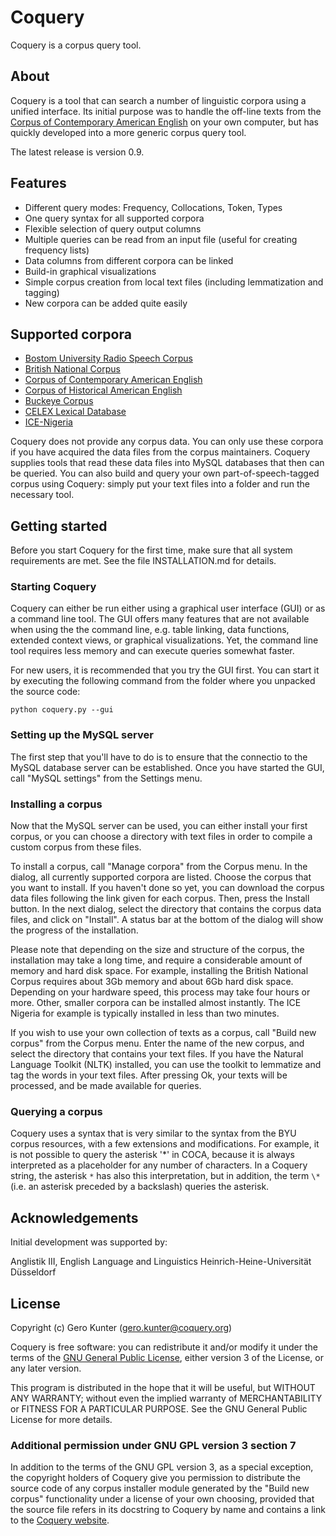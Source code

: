 # Coquery #

Coquery is a corpus query tool.

## About ##
Coquery is a tool that can search a number of linguistic corpora using a unified interface. Its initial purpose was to handle the off-line texts from the [Corpus of Contemporary American English](http://corpus.byu.edu/coca/) on your own computer, but has quickly developed into a more generic corpus query tool.

The latest release is version 0.9. 

## Features ##
* Different query modes: Frequency, Collocations, Token, Types
* One query syntax for all supported corpora
* Flexible selection of query output columns
* Multiple queries can be read from an input file (useful for creating frequency lists)
* Data columns from different corpora can be linked
* Build-in graphical visualizations
* Simple corpus creation from local text files (including lemmatization and tagging)
* New corpora can be added quite easily

## Supported corpora ##
* [Bostom University Radio Speech Corpus](https://catalog.ldc.upenn.edu/LDC96S36)
* [British National Corpus](http://www.natcorp.ox.ac.uk/)
* [Corpus of Contemporary American English](http://corpus.byu.edu/coca/)
* [Corpus of Historical American English](http://corpus.byu.edu/coha/)
* [Buckeye Corpus](http://buckeyecorpus.osu.edu/)
* [CELEX Lexical Database](https://catalog.ldc.upenn.edu/LDC96L14)
* [ICE-Nigeria](http://sourceforge.net/projects/ice-nigeria/)

Coquery does not provide any corpus data. You can only use these corpora if you have acquired the data files from the corpus maintainers. Coquery supplies tools that read these data files into MySQL databases that then can be queried. You can also build and query your own part-of-speech-tagged corpus using Coquery: simply put your text files into a folder and run the necessary tool.

## Getting started ##
Before you start Coquery for the first time, make sure that all system 
requirements are met. See the file INSTALLATION.md for details.

### Starting Coquery ###

Coquery can either be run either using a graphical user interface (GUI) or as 
a command line tool. The GUI offers many features that are not available 
when using the the command line, e.g. table linking, data functions, extended
context views, or graphical visualizations. Yet, the command line tool 
requires less memory and can execute queries somewhat faster. 

For new users, it is recommended that you try the GUI first. You can start it
by executing the following command from the folder where you unpacked the 
source code:
    
```
python coquery.py --gui
```

### Setting up the MySQL server ###
The first step that you'll have to do is to ensure that the connectio to the
MySQL database server can be established. Once you have started the GUI, call
"MySQL settings" from the Settings menu. 

### Installing a corpus ###
Now that the MySQL server can be used, you can either install your first 
corpus, or you can choose a directory with text files in order to 
compile a custom corpus from these files.

To install a corpus, call "Manage corpora" from the Corpus menu. In the 
dialog, all currently supported corpora are listed. Choose the corpus that
you want to install. If you haven't done so yet, you can download the corpus
data files following the link given for each corpus. Then, press the Install 
button. In the next dialog, select the directory that contains the corpus 
data files, and click on "Install". A status bar at the bottom of the dialog 
will show the progress of the installation. 

Please note that depending on the size and structure of the corpus, the
installation may take a long time, and require a considerable amount of 
memory and hard disk space. For example, installing the British National 
Corpus requires about 3Gb memory and about 6Gb hard disk space. Depending on
your hardware speed, this process may take four hours or more. Other, smaller
corpora can be installed almost instantly. The ICE Nigeria for example is 
typically installed in less than two minutes.

If you wish to use your own collection of texts as a corpus, call "Build new
corpus" from the Corpus menu. Enter the name of the new corpus, and select the
directory that contains your text files. If you have the Natural Language 
Toolkit (NLTK) installed, you can use the toolkit to lemmatize and tag the 
words in your text files. After pressing Ok, your texts will be processed, and
be made available for queries.

### Querying a corpus ###
Coquery uses a syntax that is very similar to the syntax from the BYU corpus resources, with a few extensions and modifications. For example, it is not possible to query the asterisk '*' in COCA, because it is always interpreted as a placeholder for any number of characters. In a Coquery string, the asterisk ``*`` has also this interpretation, but in addition, the term ``\*`` (i.e. an asterisk preceded by a backslash) queries the asterisk.

## Acknowledgements ##
Initial development was supported by: 

Anglistik III, English Language and Linguistics
Heinrich-Heine-Universität Düsseldorf

## License ##
Copyright (c) Gero Kunter (gero.kunter@coquery.org)

Coquery is free software: you can redistribute it and/or modify
it under the terms of the [GNU General Public License](http://www.gnu.org/licenses/), 
either version 3 of the License, or any later version.

This program is distributed in the hope that it will be useful,
but WITHOUT ANY WARRANTY; without even the implied warranty of
MERCHANTABILITY or FITNESS FOR A PARTICULAR PURPOSE.  See the
GNU General Public License for more details.

### Additional permission under GNU GPL version 3 section 7 ###

In addition to the terms of the GNU GPL version 3, as a special exception, 
the copyright holders of Coquery give you permission to distribute the 
source code of any corpus installer module generated by the "Build new 
corpus" functionality under a license of your own choosing, provided 
that the source file refers in its docstring to Coquery by name and 
contains a link to the [Coquery website](http://www.coquery.org/).

